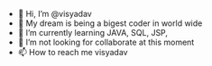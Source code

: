 - 👋 Hi, I’m @visyadav
- 👀 My dream is being a bigest coder in world wide
- 🌱 I’m currently learning JAVA, SQL, JSP, 
- 💞️ I’m not looking for collaborate at this moment
- 📫 How to reach me visyadav

<!---
visyadav/visyadav is a ✨ special ✨ repository because its `README.md` (this file) appears on your GitHub profile.
You can click the Preview link to take a look at your changes.
--->
